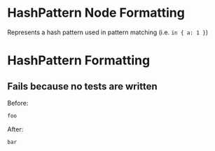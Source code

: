 <!-- BEGIN_AUTOGENERATED -->
# HashPattern Node Formatting

Represents a hash pattern used in pattern matching (i.e. `in { a: 1 }`)
<!-- END_AUTOGENERATED -->
# HashPattern Formatting

## Fails because no tests are written

Before:
```ruby
foo
```

After:
```ruby
bar
```
